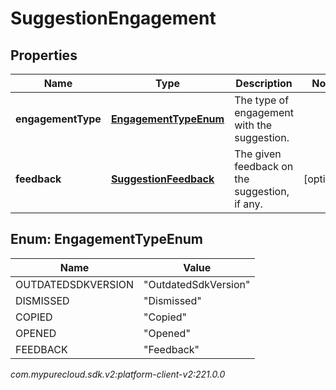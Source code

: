 # SuggestionEngagement


## Properties

| Name | Type | Description | Notes |
| ------------ | ------------- | ------------- | ------------- |
| **engagementType** | [**EngagementTypeEnum**](#Enum--EngagementTypeEnum) | The type of engagement with the suggestion. |  |
| **feedback** | [**SuggestionFeedback**](SuggestionFeedback) | The given feedback on the suggestion, if any. |  [optional] |


## Enum: EngagementTypeEnum

| Name | Value |
| ---- | ----- |
| OUTDATEDSDKVERSION | &quot;OutdatedSdkVersion&quot; | 
| DISMISSED | &quot;Dismissed&quot; | 
| COPIED | &quot;Copied&quot; | 
| OPENED | &quot;Opened&quot; | 
| FEEDBACK | &quot;Feedback&quot; | 




_com.mypurecloud.sdk.v2:platform-client-v2:221.0.0_
